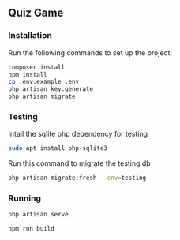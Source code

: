 ## Quiz Game

### Installation


Run the following commands to set up the project:

```bash
composer install
npm install
cp .env.example .env
php artisan key:generate
php artisan migrate
```

### Testing
Intall the sqlite php dependency for testing

```bash
sudo apt install php-sqlite3
```

Run this command to migrate the testing db

```bash
php artisan migrate:fresh --env=testing
```

### Running

```bash
php artisan serve
```

```bash
npm run build
```
